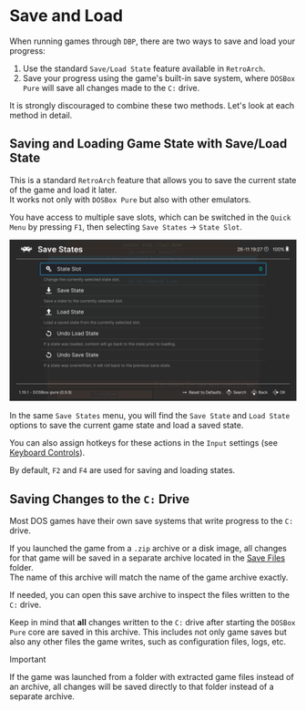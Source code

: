 # Save and Load

When running games through `DBP`, there are two ways to save and load your progress:

1. Use the standard `Save/Load State` feature available in `RetroArch`.
2. Save your progress using the game's built-in save system, where `DOSBox Pure` will save all changes made to the `C:` drive.

It is strongly discouraged to combine these two methods. Let's look at each method in detail.

## Saving and Loading Game State with Save/Load State

This is a standard `RetroArch` feature that allows you to save the current state of the game and load it later.  
It works not only with `DOSBox Pure` but also with other emulators.

You have access to multiple save slots, which can be switched in the `Quick Menu` by pressing `F1`, then selecting `Save States` → `State Slot`.

![Save States → State Slot menu](../assets/retroarch/save-slot.png)

In the same `Save States` menu, you will find the `Save State` and `Load State` options to save the current game state and load a saved state.

You can also assign hotkeys for these actions in the `Input` settings (see [Keyboard Controls](../retroarch/keybinds.md)).

By default, `F2` and `F4` are used for saving and loading states.

## Saving Changes to the `C:` Drive

Most DOS games have their own save systems that write progress to the `C:` drive.

If you launched the game from a `.zip` archive or a disk image, all changes for that game will be saved in a separate archive located in the [Save Files](../retroarch/folders.md#save-files) folder.  
The name of this archive will match the name of the game archive exactly.

If needed, you can open this save archive to inspect the files written to the `C:` drive.

Keep in mind that **all** changes written to the `C:` drive after starting the `DOSBox Pure` core are saved in this archive. This includes not only game saves but also any other files the game writes, such as configuration files, logs, etc.

> [!IMPORTANT]  
> If the game was launched from a folder with extracted game files instead of an archive, all changes will be saved directly to that folder instead of a separate archive.